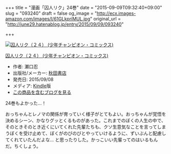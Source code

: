 +++
title = "漫画「囚人リク」24巻"
date = "2015-09-09T09:32:40+09:00"
slug = "093240"
draft = false
og_image = "http://ecx.images-amazon.com/images/I/61GLkpriMUL.jpg"
original_url = "http://june29.hatenablog.jp/entry/2015/09/09/093240"

+++

<p></p>
<div class="hatena-asin-detail">
<a href="http://www.amazon.co.jp/exec/obidos/ASIN/B014UBBVGG/cameralady-22/"><img src="http://ecx.images-amazon.com/images/I/61GLkpriMUL._SL160_.jpg" class="hatena-asin-detail-image" alt="囚人リク（２４） (少年チャンピオン・コミックス)" title="囚人リク（２４） (少年チャンピオン・コミックス)"></a><div class="hatena-asin-detail-info">
<p class="hatena-asin-detail-title"><a href="http://www.amazon.co.jp/exec/obidos/ASIN/B014UBBVGG/cameralady-22/">囚人リク（２４） (少年チャンピオン・コミックス)</a></p>
<ul>
<li>
<span class="hatena-asin-detail-label">作者:</span> 瀬口忍</li>
<li>
<span class="hatena-asin-detail-label">出版社/メーカー:</span> <a class="keyword" href="http://d.hatena.ne.jp/keyword/%BD%A9%C5%C4%BD%F1%C5%B9">秋田書店</a>
</li>
<li>
<span class="hatena-asin-detail-label">発売日:</span> 2015/09/08</li>
<li>
<span class="hatena-asin-detail-label">メディア:</span> <a class="keyword" href="http://d.hatena.ne.jp/keyword/Kindle">Kindle</a>版</li>
<li><a href="http://d.hatena.ne.jp/asin/B014UBBVGG/cameralady-22" target="_blank">この商品を含むブログを見る</a></li>
</ul>
</div>
<div class="hatena-asin-detail-foot"></div>
</div>

<p>24巻もよかった…！</p>

<p>おっちゃんとレノマの関係が育っていく様子がとてもよい。おっちゃんが覚悟を決めるシーン、かなりグッとくるものがあった。これまでのぼくの人生の中で、そのときそのとき近くにいてくれた先輩たちも、クソ生意気なことを言ってしまうぼくを受け止めて、ぼくがのびのびとやっていけるように、ずいぶんと配慮してくれていたんだよな… と思ったりした。かっこいい先輩ってのはいるもんだ。ちくしょう。</p>
